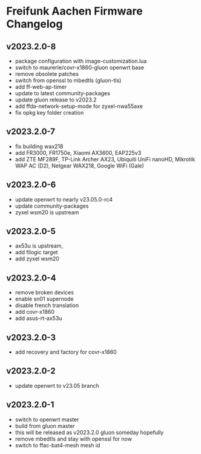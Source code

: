 # Freifunk Aachen Firmware Changelog

## v2023.2.0-8
  - package configuration with image-customization.lua
  - switch to maurerle/covr-x1860-gluon openwrt base
  - remove obsolete patches
  - switch from openssl to mbedtls (gluon-tls)
  - add ff-web-ap-timer
  - update to latest community-packages
  - update gluon release to v2023.2
  - add ffda-network-setup-mode for zyxel-nwa55axe
  - fix opkg key folder creation

## v2023.2.0-7
  - fix building wax218
  - add FR3000, FR1750e, Xiaomi AX3600, EAP225v3
  - add ZTE MF289F, TP-Link Archer AX23, Ubiquiti UniFi nanoHD, Mikrotik WAP AC (D2), Netgear WAX218, Google WiFi (Gale)

## v2023.2.0-6
  - update openwrt to nearly v23.05.0-rc4
  - update community-packages
  - zyxel wsm20 is upstream

## v2023.2.0-5
  - ax53u is upstream, 
  - add filogic target
  - add zyxel wsm20

## v2023.2.0-4
  - remove broken devices
  - enable sn01 supernode
  - disable french translation
  - add covr-x1860
  - add asus-rt-ax53u

## v2023.2.0-3
 - add recovery and factory for covr-x1860

## v2023.2.0-2
 - update openwrt to v23.05 branch

## v2023.2.0-1
 - switch to openwrt master
 - build from gluon master
 - this will be released as v2023.2.0 gluon someday hopefully
 - remove mbedtls and stay with openssl for now
 - switch to ffac-bat4-mesh mesh id
